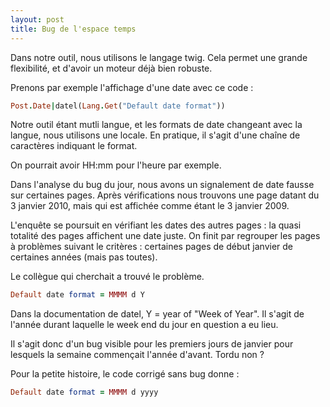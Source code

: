 ```yaml
---
layout: post
title: Bug de l'espace temps
---
```


Dans notre outil, nous utilisons le langage twig. Cela permet une grande flexibilité, et d'avoir un moteur déjà bien robuste.

Prenons par exemple l'affichage d'une date avec ce code :

```ruby
Post.Date|datel(Lang.Get("Default date format"))
```

Notre outil étant mutli langue, et les formats de date changeant avec la langue, nous utilisons une locale. En pratique, il s'agit d'une chaîne de caractères indiquant le format.

On pourrait avoir HH:mm pour l'heure par exemple.

Dans l'analyse du bug du jour, nous avons un signalement de date fausse sur certaines pages. Après vérifications nous trouvons une page datant du 3 janvier 2010, mais qui est affichée comme étant le 3 janvier 2009.

L'enquête se poursuit en vérifiant les dates des autres pages : la quasi totalité des pages affichent une date juste. On finit par regrouper les pages à problèmes suivant le critères : certaines pages de début janvier de certaines années (mais pas toutes).

Le collègue qui cherchait a trouvé le problème.

```ruby
Default date format = MMMM d Y
```

Dans la documentation de datel, Y = year of "Week of Year". Il s'agit de l'année durant laquelle le week end du jour en question a eu lieu.

Il s'agit donc d'un bug visible pour les premiers jours de janvier pour lesquels la semaine commençait l'année d'avant. Tordu non ?

Pour la petite histoire, le code corrigé sans bug donne :

```ruby
Default date format = MMMM d yyyy
```
